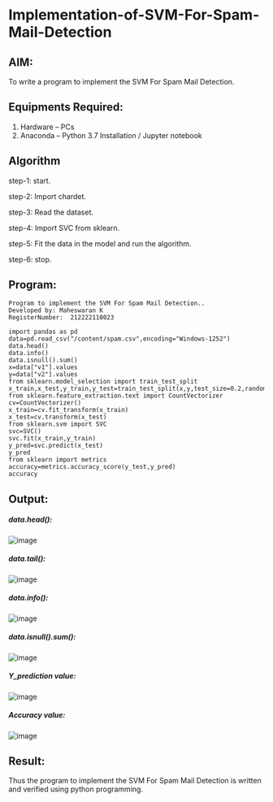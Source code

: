 # Implementation-of-SVM-For-Spam-Mail-Detection

## AIM:
To write a program to implement the SVM For Spam Mail Detection.

## Equipments Required:
1. Hardware – PCs
2. Anaconda – Python 3.7 Installation / Jupyter notebook

## Algorithm
step-1: start.

step-2: Import chardet.

step-3: Read the dataset.

step-4: Import SVC from sklearn.

step-5: Fit the data in the model and run the algorithm.

step-6: stop.

## Program:
```
Program to implement the SVM For Spam Mail Detection..
Developed by: Maheswaran K
RegisterNumber:  212222110023

import pandas as pd
data=pd.read_csv("/content/spam.csv",encoding="Windows-1252")
data.head()
data.info()
data.isnull().sum()
x=data["v1"].values
y=data["v2"].values
from sklearn.model_selection import train_test_split
x_train,x_test,y_train,y_test=train_test_split(x,y,test_size=0.2,random_state=0)
from sklearn.feature_extraction.text import CountVectorizer
cv=CountVectorizer()
x_train=cv.fit_transform(x_train)
x_test=cv.transform(x_test)
from sklearn.svm import SVC
svc=SVC()
svc.fit(x_train,y_train)
y_pred=svc.predict(x_test)
y_pred
from sklearn import metrics
accuracy=metrics.accuracy_score(y_test,y_pred)
accuracy
```

## Output:
##### data.head():
![image](https://github.com/mathes6112004/Implementation-of-SVM-For-Spam-Mail-Detection/assets/119477782/79331dd9-d5c6-4c1e-9deb-00120890679d)

##### data.tail():
![image](https://github.com/mathes6112004/Implementation-of-SVM-For-Spam-Mail-Detection/assets/119477782/8929ac18-aba8-4c68-be92-b70ac5631c8c)

##### data.info():
![image](https://github.com/mathes6112004/Implementation-of-SVM-For-Spam-Mail-Detection/assets/119477782/5b9fc559-8723-419a-ad20-91590c63d4da)

##### data.isnull().sum():
![image](https://github.com/mathes6112004/Implementation-of-SVM-For-Spam-Mail-Detection/assets/119477782/a41f7ab0-c057-40a3-8933-b77440b66b86)

##### Y_prediction value:
![image](https://github.com/mathes6112004/Implementation-of-SVM-For-Spam-Mail-Detection/assets/119477782/0436e853-ca92-49f3-b48a-3a4add28ba7f)

##### Accuracy value:
![image](https://github.com/mathes6112004/Implementation-of-SVM-For-Spam-Mail-Detection/assets/119477782/c6d4f9e5-7d6a-4bb6-b233-ff625a8e615b)

## Result:
Thus the program to implement the SVM For Spam Mail Detection is written and verified using python programming.
